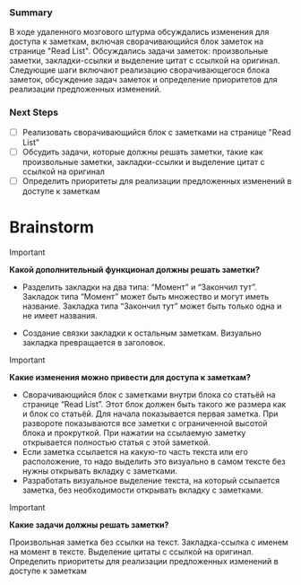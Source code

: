 ### Summary

В ходе удаленного мозгового штурма обсуждались изменения для доступа к заметкам, включая сворачивающийся блок заметок на странице "Read List". Обсуждались задачи заметок: произвольные заметки, закладки-ссылки и выделение цитат с ссылкой на оригинал. Следующие шаги включают реализацию сворачивающегося блока заметок, обсуждение задач заметок и определение приоритетов для реализации предложенных изменений.

### Next Steps

- [ ] Реализовать сворачивающийся блок с заметками на странице "Read List"
- [ ] Обсудить задачи, которые должны решать заметки, такие как произвольные заметки, закладки-ссылки и выделение цитат с ссылкой на оригинал
- [ ] Определить приоритеты для реализации предложенных изменений в доступе к заметкам

# Brainstorm

> [!important]  
> **Какой дополнительный функционал должны решать заметки?**
> 
> - Разделить закладки на два типа: “Момент” и “Закончил тут”. Закладок типа “Момент” может быть множество и могут иметь название. Закладка типа “Закончил тут” может быть только одна и не имеет названия.
> 
> - Создание связки закладки к остальным заметкам. Визуально закладка превращается в заголовок.  

> [!important]  
> **Какие изменения можно привести для доступа к заметкам?**
> 
>  - Сворачивающийся блок с заметками внутри блока со статьёй на странице “Read List”. Этот блок должен быть такого же размера как и блок со статьёй. Для начала показывается первая заметка. При развороте показываются все заметки с ограниченной высотой блока и прокруткой. При нажатии на ссылаемую заметку открывается полностью статья с этой заметкой.
>  - Если заметка ссылается на какую-то часть текста или его расположение, то надо выделить это визуально в самом тексте без нужны открывать вкладку с заметками.
>  - Разработать визуальное выделение текста, на который ссылается заметка, без необходимости открывать вкладку с заметками.  

> [!important]  
> **Какие задачи должны решать заметки?**
> 
> Произвольная заметка без ссылки на текст. Закладка-ссылка с именем на момент в тексте. Выделение цитаты с ссылкой на оригинал. Определить приоритеты для реализации предложенных изменений в доступе к заметкам